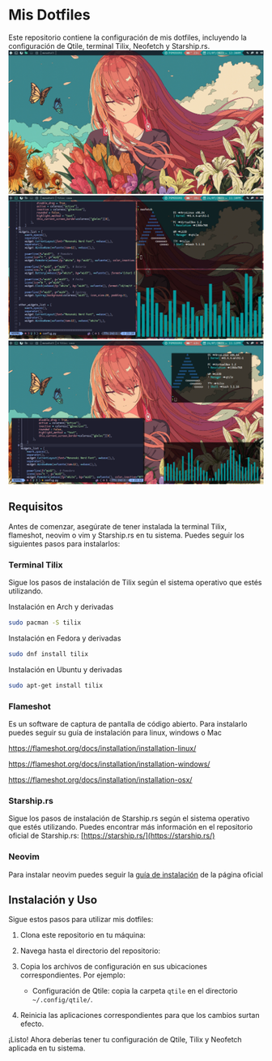 # Mis Dotfiles

Este repositorio contiene la configuración de mis dotfiles, incluyendo la configuración de Qtile, terminal Tilix, Neofetch y Starship.rs.
![Escritorio](/img/escritorio.png)
![Escritorio](/img/escritorioApps2.png)
![Escritorio](/img/escritorioAppsFl.png)
## Requisitos

Antes de comenzar, asegúrate de tener instalada la terminal Tilix, flameshot, neovim o vim y Starship.rs en tu sistema. Puedes seguir los siguientes pasos para instalarlos:

### Terminal Tilix

Sigue los pasos de instalación de Tilix según el sistema operativo que estés utilizando.

Instalación en Arch y derivadas
```bash
sudo pacman -S tilix
```

Instalación en Fedora y derivadas
```bash
sudo dnf install tilix
```

Instalación en Ubuntu y derivadas
```bash
sudo apt-get install tilix
```
### Flameshot
Es un software de captura de pantalla de código abierto. 
Para instalarlo puedes seguir su guía de instalación para linux, windows o Mac

https://flameshot.org/docs/installation/installation-linux/

https://flameshot.org/docs/installation/installation-windows/

https://flameshot.org/docs/installation/installation-osx/

### Starship.rs

Sigue los pasos de instalación de Starship.rs según el sistema operativo que estés utilizando. Puedes encontrar más información en el repositorio oficial de Starship.rs: [https://starship.rs/](https://starship.rs/)

### Neovim
Para instalar neovim puedes seguir la [guía de instalación](https://github.com/neovim/neovim/wiki/Installing-Neovim) de la página oficial

## Instalación y Uso

Sigue estos pasos para utilizar mis dotfiles:

1. Clona este repositorio en tu máquina:

2. Navega hasta el directorio del repositorio:

3. Copia los archivos de configuración en sus ubicaciones correspondientes. Por ejemplo:

   - Configuración de Qtile: copia la carpeta `qtile` en el directorio `~/.config/qtile/`.
   

4. Reinicia las aplicaciones correspondientes para que los cambios surtan efecto.

¡Listo! Ahora deberías tener tu configuración de Qtile, Tilix y Neofetch aplicada en tu sistema.